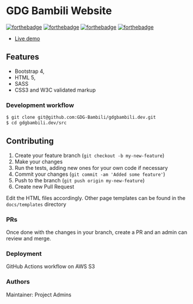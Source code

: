 # GDG Bambili Website

[![forthebadge](https://forthebadge.com/images/badges/built-by-developers.svg)](https://github.com/gdg-bambili)
[![forthebadge](https://forthebadge.com/images/badges/contains-technical-debt.svg)](https://github.com/gdg-bambili)
[![forthebadge](https://forthebadge.com/images/badges/made-with-javascript.svg)](https://github.com/gdg-bambili)
[![forthebadge](https://forthebadge.com/images/badges/powered-by-black-magic.svg)](https://github.com/gdg-bambili)

- [Live demo](https://gdgbambili.dev)


## Features
* Bootstrap 4, 
* HTML 5, 
* SASS
* CSS3 and W3C validated markup


### Development workflow

```bash
$ git clone git@github.com:GDG-Bambili/gdgbambili.dev.git
$ cd gdgbambili.dev/src
```

## Contributing

1. Create your feature branch (`git checkout -b my-new-feature`)
2. Make your changes
3. Run the tests, adding new ones for your own code if necessary
4. Commit your changes (`git commit -am 'Added some feature'`)
5. Push to the branch (`git push origin my-new-feature`)
6. Create new Pull Request

Edit the HTML files accordingly. Other page templates can be found in the `docs/templates` directory

### PRs
Once done with the changes in your branch, create a PR and an admin can review and merge.

### Deployment

GitHub Actions workflow on AWS S3


### Authors
Maintainer: Project Admins
